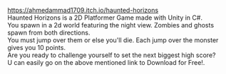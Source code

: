 https://ahmedammad1709.itch.io/haunted-horizons <br>
Haunted Horizons is a 2D Platformer Game made with Unity in C#. <br>
You spawn in a 2d world featuring the night view. Zombies and ghosts spawn from both directions. <br>
You must jump over them or else you'll die. Each jump over the monster gives you 10 points.<br>
Are you ready to challenge yourself to set the next biggest high score? <br>
U can easily go on the above mentioned link to Download for Free!. 
